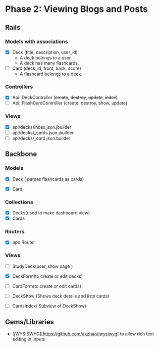 # Phase 2: Viewing Blogs and Posts

## Rails
### Models with associations
- [x] Deck (title, description, user_id)
   * A deck belongs to a user
   * A deck has many flashcards.
- [ ] Card (deck_id, front, back, score)
  * A flashcard belongs to a deck.
    

### Controllers
- [x] Api::DeckController (~~create~~, ~~destroy~~, ~~update~~, ~~index~~)
- [ ] Api::FlashCardController (create, destroy, show, update)

### Views
- [x] api/decks/index.json.jbuilder
- [ ] api/decks/\_cards.json.jbuilder
- [ ] api/decks/\_card.json.builder

## Backbone
### Models
- [x] Deck ( parses flashcards as cards)
- [x] Card


### Collections
- [x] Decks(used to make dashboard view)
- [x] Cards

### Routers
- [x] app Router

### Views
- [ ] StudyDeck(user_show page )
  
- [x] DeckForm(to create or edit decks)
- [ ] CardForm(to create or edit cards)
- [ ] DeckShow (Shows deck details and lists cards)
- [ ] CardsIndex( Subview of DeckShow)

## Gems/Libraries
* [jWYSISWYG][https://github.com/akzhan/jwysiwyg] to allow rich text editing in inputs 